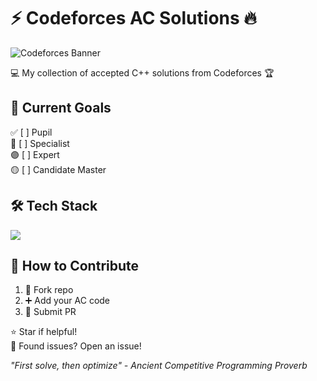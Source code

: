 # ⚡ Codeforces AC Solutions 🔥

![Codeforces Banner](https://codeforces.org/s/0/images/codeforces-sponsored-by-ton.png)

💻 My collection of accepted C++ solutions from Codeforces 🏆

## 🎯 Current Goals
✅ [ ] Pupil  
🔵 [ ] Specialist  
🟣 [ ] Expert  
🟡 [ ] Candidate Master  

## 🛠️ Tech Stack
<img src="https://img.shields.io/badge/C++-00599C?style=for-the-badge&logo=c%2B%2B&logoColor=white">

## 🤝 How to Contribute
1. 🍴 Fork repo  
2. ➕ Add your AC code  
3. 🎣 Submit PR  

⭐ Star if helpful!  
🐛 Found issues? Open an issue!  

*"First solve, then optimize" - Ancient Competitive Programming Proverb*  
